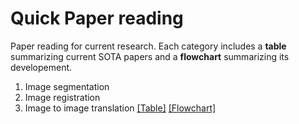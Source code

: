 # Quick Paper reading
Paper reading for current research. Each category includes a **table** summarizing current SOTA papers and a **flowchart** summarizing its developement.
1. Image segmentation
2. Image registration
3. Image to image translation [[Table]](./image_to_image_translation/image_to_image_translation.md) [[Flowchart]](https://voldemort108x.github.io/paper_reading/image_to_image_translation/flowchart.html)
